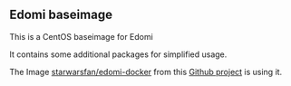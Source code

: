 ## Edomi baseimage
This is a CentOS baseimage for Edomi

It contains some additional packages for simplified usage.

The Image [starwarsfan/edomi-docker](https://hub.docker.com/r/starwarsfan/edomi-docker/) from this
[Github project](https://github.com/starwarsfan/edomi-docker) is using it.
